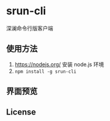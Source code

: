 # srun-cli

深澜命令行版客户端

## 使用方法

1. https://nodejs.org/ 安装 node.js 环境
2. `npm install -g srun-cli`

## 界面预览

## License

